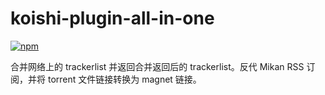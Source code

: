 # koishi-plugin-all-in-one

[![npm](https://img.shields.io/npm/v/koishi-plugin-all-in-one?style=flat-square)](https://www.npmjs.com/package/koishi-plugin-all-in-one)

合并网络上的 trackerlist 并返回合并返回后的 trackerlist。反代 Mikan RSS 订阅，并将 torrent 文件链接转换为 magnet 链接。
